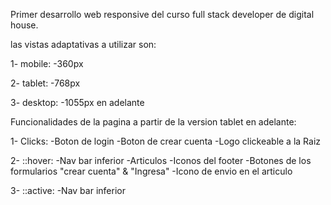 Primer desarrollo web responsive del curso full stack developer de digital house. 

las vistas adaptativas a utilizar son:

1- mobile: 
  -360px
  
2- tablet: 
  -768px
  
3- desktop: 
  -1055px en adelante

Funcionalidades de la pagina a partir de la version tablet en adelante:

1- Clicks:
  -Boton de login
  -Boton de crear cuenta
  -Logo clickeable a la Raiz

2- ::hover:
  -Nav bar inferior
  -Articulos
  -Iconos del footer
  -Botones de los formularios "crear cuenta" & "Ingresa"
  -Icono de envio en el articulo
  
3- ::active:
  -Nav bar inferior

